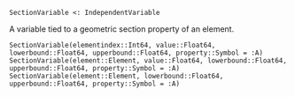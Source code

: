 ```
SectionVariable <: IndependentVariable
```

A variable tied to a geometric section property of an element. 

```
SectionVariable(elementindex::Int64, value::Float64, lowerbound::Float64, upperbound::Float64, property::Symbol = :A)
SectionVariable(element::Element, value::Float64, lowerbound::Float64, upperbound::Float64, property::Symbol = :A)
SectionVariable(element::Element, lowerbound::Float64, upperbound::Float64, property::Symbol = :A)
```
